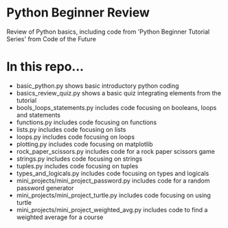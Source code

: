 # Python Beginner Review
Review of Python basics, including code from 'Python Beginner Tutorial Series' from Code of the Future
# In this repo...
  - basic_python.py shows basic introductory python coding
  - basics_review_quiz.py shows a basic quiz integrating elements from the tutorial
  - bools_loops_statements.py includes code focusing on booleans, loops and statements
  - functions.py includes code focusing on functions
  - lists.py includes code focusing on lists
  - loops.py includes code focusing on loops
  - plotting.py includes code focusing on matplotlib
  - rock_paper_scissors.py includes code for a rock paper scissors game
  - strings.py includes code focusing on strings
  - tuples.py includes code focusing on tuples
  - types_and_logicals.py includes code focusing on types and logicals
  - mini_projects/mini_project_password.py includes code for a random password generator
  - mini_projects/mini_project_turtle.py includes code focusing on using turtle
  - mini_projects/mini_project_weighted_avg.py includes code to find a weighted average for a course
